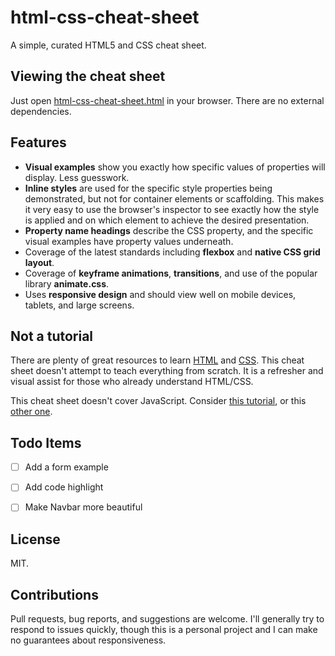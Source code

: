 # html-css-cheat-sheet

A simple, curated HTML5 and CSS cheat sheet.

## Viewing the cheat sheet

Just open [html-css-cheat-sheet.html](https://heihaho.github.io/html-css-cheat-sheet/html-css-cheat-sheet.html) in your browser. There are no external dependencies.

## Features

- **Visual examples** show you exactly how specific values of properties will display. Less guesswork.
- **Inline styles** are used for the specific style properties being demonstrated, but not for container elements or scaffolding. This makes it very easy to use the browser's inspector to see exactly how the style is applied and on which element to achieve the desired presentation.
- **Property name headings** describe the CSS property, and the specific visual examples have property values underneath.
- Coverage of the latest standards including **flexbox** and **native CSS grid layout**.
- Coverage of **keyframe animations**, **transitions**, and use of the popular library **animate.css**.
- Uses **responsive design** and should view well on mobile devices, tablets, and large screens.

## Not a tutorial

There are plenty of great resources to learn [HTML](https://developer.mozilla.org/en-US/docs/Web/HTML) and [CSS](https://developer.mozilla.org/en-US/docs/Web/CSS). This cheat sheet doesn't attempt to teach everything from scratch. It is a refresher and visual assist for those who already understand HTML/CSS.

This cheat sheet doesn't cover JavaScript. Consider [this tutorial](https://developer.mozilla.org/en-US/docs/Web/JavaScript), or this [other one](http://javascript.info/).

## Todo Items
- [ ] Add a form example
- [ ] Add code highlight
- [ ] Make Navbar more beautiful


## License

MIT.

## Contributions

Pull requests, bug reports, and suggestions are welcome. I'll generally try to respond to issues quickly, though this is a personal project and I can make no guarantees about responsiveness.
